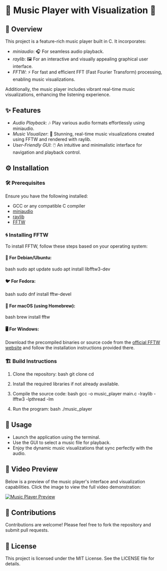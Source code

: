 # 🎵 Music Player with Visualization 🎨

## 📖 Overview
This project is a feature-rich music player built in C. It incorporates:
- *miniaudio*: 🎧 For seamless audio playback.
- *raylib*: 🖼️ For an interactive and visually appealing graphical user interface.
- *FFTW*: ⚡ For fast and efficient FFT (Fast Fourier Transform) processing, enabling music visualizations.

Additionally, the music player includes vibrant real-time music visualizations, enhancing the listening experience.

## ✨ Features
- *Audio Playback*: 🎶 Play various audio formats effortlessly using miniaudio.
- *Music Visualizer*: 🌈 Stunning, real-time music visualizations created using FFTW and rendered with raylib.
- *User-Friendly GUI*: 🖱️ An intuitive and minimalistic interface for navigation and playback control.

## ⚙️ Installation
### 🛠️ Prerequisites
Ensure you have the following installed:
- GCC or any compatible C compiler
- [miniaudio](https://github.com/mackron/miniaudio)
- [raylib](https://www.raylib.com/)
- [FFTW](http://www.fftw.org/)

### 🌀 Installing FFTW
To install FFTW, follow these steps based on your operating system:

#### 🐧 For Debian/Ubuntu:
bash
sudo apt update
sudo apt install libfftw3-dev


#### 🐦 For Fedora:
bash
sudo dnf install fftw-devel


#### 🍎 For macOS (using Homebrew):
bash
brew install fftw


#### 🖥️ For Windows:
Download the precompiled binaries or source code from the [official FFTW website](http://www.fftw.org/) and follow the installation instructions provided there.

### 🏗️ Build Instructions
1. Clone the repository:
   bash
   git clone <repository-url>
   cd <repository-folder>

2. Install the required libraries if not already available.
3. Compile the source code:
   bash
   gcc -o music_player main.c -lraylib -lfftw3 -lpthread -lm

4. Run the program:
   bash
   ./music_player


## 🚀 Usage
- Launch the application using the terminal.
- Use the GUI to select a music file for playback.
- Enjoy the dynamic music visualizations that sync perfectly with the audio.

## 🎥 Video Preview
Below is a preview of the music player's interface and visualization capabilities. Click the image to view the full video demonstration:

[![Music Player Preview](videos/thumbnail.jpg)](videos/music_player_demo.mp4 "Watch Demo")

## 🤝 Contributions
Contributions are welcome! Please feel free to fork the repository and submit pull requests.

## 📜 License
This project is licensed under the MIT License. See the LICENSE file for details.
